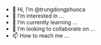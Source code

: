 - 👋 Hi, I’m @trungdongphuoca
- 👀 I’m interested in ...
- 🌱 I’m currently learning ...
- 💞️ I’m looking to collaborate on ...
- 📫 How to reach me ...

<!---
trungdongphuoca/trungdongphuoca is a ✨ special ✨ repository because its `README.md` (this file) appears on your GitHub profile.
You can click the Preview link to take a look at your changes.
--->
